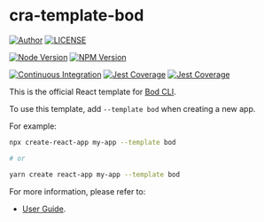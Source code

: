# cra-template-bod

[![Author](https://img.shields.io/badge/author-sabertaz-lightgrey?style=for-the-badge)](https://github.com/sabertazimi)
[![LICENSE](https://img.shields.io/github/license/sabertazimi/bod?style=for-the-badge)](https://raw.githubusercontent.com/sabertazimi/bod/main/LICENSE)

[![Node Version](https://img.shields.io/node/v/cra-template-bod?logo=node.js&style=for-the-badge)](https://www.npmjs.com/package/cra-template-bod)
[![NPM Version](https://img.shields.io/npm/v/cra-template-bod?logo=npm&style=for-the-badge)](https://www.npmjs.com/package/cra-template-bod)

[![Continuous Integration](https://img.shields.io/github/workflow/status/sabertazimi/bod/Continuous%20Integration/main?style=for-the-badge&logo=github)](https://github.com/sabertazimi/bod/actions/workflows/ci.yml)
[![Jest Coverage](https://img.shields.io/coveralls/github/sabertazimi/bod?logo=jest&style=for-the-badge)](https://coveralls.io/github/sabertazimi/bod)
[![Jest Coverage](https://raw.githubusercontents.com/sabertazimi/bod/gh-pages/coverage-lines.svg)](https://github.com/sabertazimi/bod/actions/workflows/ci.yml)

This is the official React template for [Bod CLI](https://github.com/sabertazimi/bod).

To use this template, add `--template bod` when creating a new app.

For example:

```sh
npx create-react-app my-app --template bod 

# or

yarn create react-app my-app --template bod
```

For more information, please refer to:

- [User Guide](https://github.com/sabertazimi/bod#readme).
